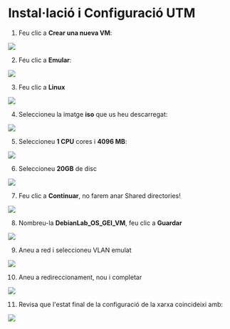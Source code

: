 # Instal·lació i Configuració UTM

1. Feu clic a **Crear una nueva VM**:

![](../HandsOn-00/figs/utm/1.png)


2. Feu clic a **Emular**:

![](../HandsOn-00/figs/utm/2.png)

3. Feu clic a **Linux**

![](../HandsOn-00/figs/utm/3.png)

4. Seleccioneu la imatge **iso** que us heu descarregat:

![](../HandsOn-00/figs/utm/4.png)

5. Seleccioneu **1 CPU** cores i **4096 MB**:

![](../HandsOn-00/figs/utm/5.png)

6. Seleccioneu **20GB**  de disc

![](../HandsOn-00/figs/utm/6.png)

7. Feu clic a **Continuar**, no farem anar Shared directories!

![](../HandsOn-00/figs/utm/7.png)

8. Nombreu-la **DebianLab_OS_GEI_VM**, feu clic a **Guardar**


![](../HandsOn-00/figs/utm/8.png)

9. Aneu a red i seleccioneu VLAN emulat

![](../HandsOn-00/figs/utm/9.png)

10. Aneu a redireccionament,  nou i completar

![](../HandsOn-00/figs/utm/10.png)

11. Revisa que l'estat final de la configuració de la xarxa coincideixi amb:

![](../HandsOn-00/figs/utm/11.png)


